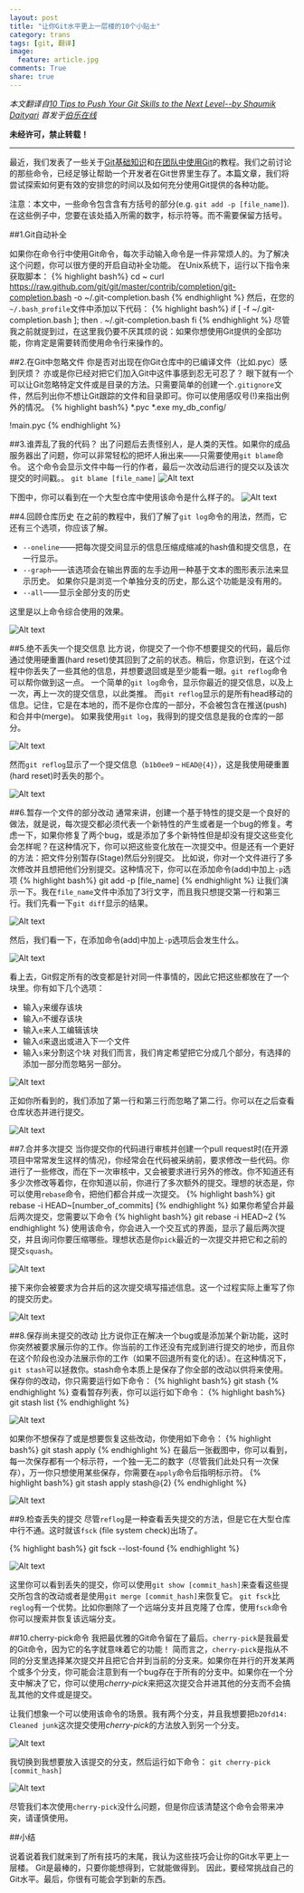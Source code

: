 ```yaml
---
layout: post
title: "让你Git水平更上一层楼的10个小贴士"
category: trans
tags: [git, 翻译]
image:
  feature: article.jpg
comments: True
share: true
---
```


*本文翻译自[10 Tips to Push Your Git Skills to the Next Level--by Shaumik Daityari](http://www.sitepoint.com/10-tips-git-next-level/)*
*首发于[伯乐在线](http://blog.jobbole.com/75348/)*

**未经许可，禁止转载！**

-----------------------------

最近，我们发表了一些关于[Git基础知识](http://www.sitepoint.com/git-for-beginners/)和[在团队中使用Git](http://www.sitepoint.com/getting-started-git-team-environment/)的教程。我们之前讨论的那些命令，已经足够让帮助一个开发者在Git世界里生存了。本篇文章，我们将尝试探索如何更有效的安排您的时间以及如何充分使用Git提供的各种功能。

注意：本文中，一些命令包含含有方括号的部分(e.g. `git add -p [file_name]`).在这些例子中，您要在该处插入所需的数字，标示符等。而不需要保留方括号。

##1.Git自动补全

如果你在命令行中使用Git命令，每次手动输入命令是一件非常烦人的。为了解决这个问题，你可以很方便的开启自动补全功能。
在Unix系统下，运行以下指令来获取脚本：
{% highlight bash%}
cd ~
curl https://raw.github.com/git/git/master/contrib/completion/git-completion.bash -o ~/.git-completion.bash
{% endhighlight %}
然后，在您的`~/.bash_profile`文件中添加以下代码：
{% highlight bash%}
if [ -f ~/.git-completion.bash ]; then
    . ~/.git-completion.bash
fi
{% endhighlight %}
尽管我之前就提到过，在这里我仍要不厌其烦的说：如果你想使用Git提供的全部功能，你肯定是需要转而使用命令行来操作的。

##2.在Git中忽略文件
你是否对出现在你Git仓库中的已编译文件（比如.pyc）感到厌烦？
亦或是你已经对把它们加入Git中这件事感到忍无可忍了？
眼下就有一个可以让Git忽略特定文件或是目录的方法。只需要简单的创建一个`.gitignore`文件，然后列出你不想让Git跟踪的文件和目录即可。你可以使用感叹号(!)来指出例外的情况。
{% highlight bash%}
*.pyc
*.exe
my_db_config/
 
!main.pyc
{% endhighlight %}

##3.谁弄乱了我的代码？
出了问题后去责怪别人，是人类的天性。如果你的成品服务器出了问题，你可以非常轻松的把坏人揪出来——只需要使用`git blame`命令。
这个命令会显示文件中每一行的作者，最后一次改动后进行的提交以及该次提交的时间戳。。
`git blame [file_name]`
![Alt text](/images/git-10tips-01.png)

下图中，你可以看到在一个大型仓库中使用该命令是什么样子的。
![Alt text](/images/git-10tips-02.png)


##4.回顾仓库历史
在之前的教程中，我们了解了`git log`命令的用法，然而，它还有三个选项，你应该了解。
- `--oneline`——把每次提交间显示的信息压缩成缩减的hash值和提交信息，在一行显示。
- `--graph`——该选项会在输出界面的左手边用一种基于文本的图形表示法来显示历史。
如果你只是浏览一个单独分支的历史，那么这个功能是没有用的。
- `--all`——显示全部分支的历史

这里是以上命令综合使用的效果。

![Alt text](/images/git-10tips-03.png)

##5.绝不丢失一个提交信息
比方说，你提交了一个你不想要提交的代码，最后你通过使用硬重置(hard reset)使其回到了之前的状态。稍后，你意识到，在这个过程中你丢失了一些其他的信息，并想要退回或是至少能看一眼。`git reflog`命令可以帮你做到这一点。
一个简单的`git log`命令，显示你最近的提交信息，以及上一次，再上一次的提交信息，以此类推。
而`git reflog`显示的是所有head移动的信息。记住，它是在本地的，而不是你仓库的一部分，不会被包含在推送(push)和合并中(merge)。
如果我使用`git log`，我得到的提交信息是我的仓库的一部分。

![Alt text](/images/git-10tips-04.png)

然而`git reflog`显示了一个提交信息（`b1b0ee9` – `HEAD@{4}`），这是我使用硬重置(hard reset)时丢失的那个。

![Alt text](/images/git-10tips-05.png)

##6.暂存一个文件的部分改动
通常来讲，创建一个基于特性的提交是一个良好的做法，就是说，每次提交都必须代表一个新特性的产生或者是一个bug的修复。考虑一下，如果你修复了两个bug，或是添加了多个新特性但是却没有提交这些变化会怎样呢？在这种情况下，你可以把这些变化放在一次提交中。但是还有一个更好的方法：把文件分别暂存(Stage)然后分别提交。
比如说，你对一个文件进行了多次修改并且想把他们分别提交。这种情况下，你可以在添加命令(add)中加上`-p`选项
{% highlight bash%}
git add -p [file_name]
{% endhighlight %}
让我们演示一下。我在`file_name`文件中添加了3行文字，而且我只想提交第一行和第三行。我们先看一下`git diff`显示的结果。

![Alt text](/images/git-10tips-06.png)

然后，我们看一下，在添加命令(add)中加上`-p`选项后会发生什么。

![Alt text](/images/git-10tips-07.png)

看上去，Git假定所有的改变都是针对同一件事情的，因此它把这些都放在了一个块里。你有如下几个选项：
- 输入`y`来缓存该块
- 输入`n`不缓存该块
- 输入`e`来人工编辑该块
- 输入`d`来退出或进入下一个文件
- 输入`s`来分割这个块
对我们而言，我们肯定希望把它分成几个部分，有选择的添加一部分而忽略另一部分。

![Alt text](/images/git-10tips-08.png)

正如你所看到的，我们添加了第一行和第三行而忽略了第二行。你可以在之后查看仓库状态并进行提交。

![Alt text](/images/git-10tips-09.png)

##7.合并多次提交
当你提交你的代码进行审核并创建一个pull request时(在开源项目中常常发生这样的情况)，你经常会在代码被采纳前，要求修改一些代码。你进行了一些修改，而在下一次审核中，又会被要求进行另外的修改。你不知道还有多少次修改等着你，在你知道以前，你进行了多次额外的提交。理想的状态是，你可以使用`rebase`命令，把他们都合并成一次提交。
{% highlight bash%}
git rebase -i HEAD~[number_of_commits]
{% endhighlight %}
如果你希望合并最后两次提交，您需要以下命令
{% highlight bash%}
git rebase -i HEAD~2
{% endhighlight %}
使用该命令，你会进入一个交互式的界面，显示了最后两次提交，并且询问你要压缩哪些。理想状态是你`pick`最近的一次提交并把它和之前的提交`squash`。

![Alt text](/images/git-10tips-10.png)

接下来你会被要求为合并后的这次提交填写描述信息。这一个过程实际上重写了你的提交历史。

![Alt text](/images/git-10tips-11.png)

##8.保存尚未提交的改动
比方说你正在解决一个bug或是添加某个新功能，这时你突然被要求展示你的工作。你当前的工作还没有完成到进行提交的地步，而且你在这个阶段也没办法展示你的工作（如果不回退所有变化的话）。在这种情况下，`git stash`可以拯救你。stash命令本质上是保存了你全部的改动以供将来使用。保存你的改动，你只需要运行如下命令：
{% highlight bash%}
git stash
{% endhighlight %}
查看暂存列表，你可以运行如下命令：
{% highlight bash%}
git stash list
{% endhighlight %}

![Alt text](/images/git-10tips-12.png)

如果你不想保存了或是想要恢复这些改动，你使用如下命令：
{% highlight bash%}
git stash apply
{% endhighlight %}
在最后一张截图中，你可以看到，每一次保存都有一个标示符，一个独一无二的数字（尽管我们此处只有一次保存），万一你只想使用某些保存，你需要在`apply`命令后指明标示符。
{% highlight bash%}
git stash apply stash@{2}
{% endhighlight %}

![Alt text](/images/git-10tips-13.png)


##9.检查丢失的提交
尽管`reflog`是一种查看丢失提交的方法，但是它在大型仓库中行不通。这时就该`fsck`
(file system check)出场了。

{% highlight bash%}
git fsck --lost-found
{% endhighlight %}

![Alt text](/images/git-10tips-14.png)

这里你可以看到丢失的提交，你可以使用`git show [commit_hash]`来查看这些提交所包含的改动或者是使用`git merge [commit_hash]`来恢复它。
`git fsck`比`reglog`有一个优势。比如你删除了一个远端分支并且克隆了仓库，使用`fsck`命令你可以搜索并恢复该远端分支。

##10.cherry-pick命令
我把最优雅的Git命令留在了最后。`cherry-pick`是我最爱的Git命令，因为它的名字就意味着它的功能！
简而言之，`cherry-pick`是指从不同的分支里选择某次提交并且把它合并到当前的分支来。如果你在并行的开发某两个或多个分支，你可能会注意到有一个bug存在于所有的分支中。如果你在一个分支中解决了它，你可以使用*cherry-pick*来把这次提交合并进其他的分支而不会搞乱其他的文件或是提交。

让我们想象一个可以使用该命令的场景。我有两个分支，并且我想要把`b20fd14: Cleaned junk`这次提交使用*cherry-pick*的方法放入到另一个分支。

![Alt text](/images/git-10tips-15.png)

我切换到我想要放入该提交的分支，然后运行如下命令：
`git cherry-pick [commit_hash]`

![Alt text](/images/git-10tips-16.png)

尽管我们本次使用`cherry-pick`没什么问题，但是你应该清楚这个命令会带来冲突，请谨慎使用。


##小结

说着说着我们就来到了所有技巧的末尾，我认为这些技巧会让你的Git水平更上一层楼。
Git是最棒的，只要你能想得到，它就能做得到。
因此，要经常挑战自己的Git水平。最后，你很有可能会学到新的东西。

